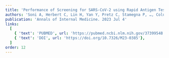 ```yaml
---
title: 'Performance of Screening for SARS-CoV-2 using Rapid Antigen Tests to Detect Incidence of Symptomatic and Asymptomatic SARS-CoV-2 Infection: findings from the Test Us at Home prospective cohort study'
authors: 'Soni A, Herbert C, Lin H, Yan Y, Pretz C, Stamegna P, …, Colubri A, O''Connor L, Lemon SC, Fahey N, Luzuriaga KL, Hafer N, Roth K, Lowe T, Stenzel T, Heetderks W, Broach J, McManus DD'
publication: 'Annals of Internal Medicine. 2023 Jul 4'
links:
  [
    { 'text': 'PUBMED', url: 'https://pubmed.ncbi.nlm.nih.gov/37399548'},
    { 'text': 'DOI', url: 'https://doi.org/10.7326/M23-0385'},
  ]
order: 12
---
```


